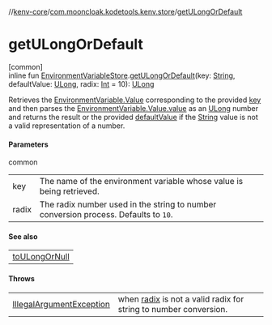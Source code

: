 //[kenv-core](../../index.md)/[com.mooncloak.kodetools.kenv.store](index.md)/[getULongOrDefault](get-u-long-or-default.md)

# getULongOrDefault

[common]\
inline fun [EnvironmentVariableStore](-environment-variable-store/index.md).[getULongOrDefault](get-u-long-or-default.md)(key: [String](https://kotlinlang.org/api/core/kotlin-stdlib/kotlin/-string/index.html), defaultValue: [ULong](https://kotlinlang.org/api/core/kotlin-stdlib/kotlin/-u-long/index.html), radix: [Int](https://kotlinlang.org/api/core/kotlin-stdlib/kotlin/-int/index.html) = 10): [ULong](https://kotlinlang.org/api/core/kotlin-stdlib/kotlin/-u-long/index.html)

Retrieves the [EnvironmentVariable.Value](../com.mooncloak.kodetools.kenv/-environment-variable/-value/index.md) corresponding to the provided [key](get-u-long-or-default.md) and then parses the [EnvironmentVariable.Value.value](https://kotlinlang.org/api/core/kotlin-stdlib/kotlin/-string/index.html) as an [ULong](https://kotlinlang.org/api/core/kotlin-stdlib/kotlin/-u-long/index.html) number and returns the result or the provided [defaultValue](get-u-long-or-default.md) if the [String](https://kotlinlang.org/api/core/kotlin-stdlib/kotlin/-string/index.html) value is not a valid representation of a number.

#### Parameters

common

| | |
|---|---|
| key | The name of the environment variable whose value is being retrieved. |
| radix | The radix number used in the string to number conversion process. Defaults to `10`. |

#### See also

| |
|---|
| [toULongOrNull](https://kotlinlang.org/api/core/kotlin-stdlib/kotlin.text/index.html) |

#### Throws

| | |
|---|---|
| [IllegalArgumentException](https://kotlinlang.org/api/core/kotlin-stdlib/kotlin/-illegal-argument-exception/index.html) | when [radix](get-u-long-or-default.md) is not a valid radix for string to number conversion. |
